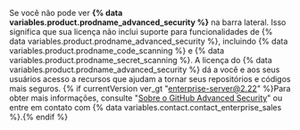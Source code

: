 Se você não pode ver **{% data variables.product.prodname_advanced_security %}** na barra lateral. Isso significa que sua licença não inclui suporte para funcionalidades de {% data variables.product.prodname_advanced_security %}, incluindo {% data variables.product.prodname_code_scanning %} e {% data variables.product.prodname_secret_scanning %}. A licença do {% data variables.product.prodname_advanced_security %} dá a você e aos seus usuários acesso a recursos que ajudam a tornar seus repositórios e códigos mais seguros. {% if currentVersion ver_gt "enterprise-server@2.22" %}Para obter mais informações, consulte "[Sobre o GitHub Advanced Security](/github/getting-started-with-github/about-github-advanced-security)" ou entre em contato com {% data variables.contact.contact_enterprise_sales %}.{% endif %}
